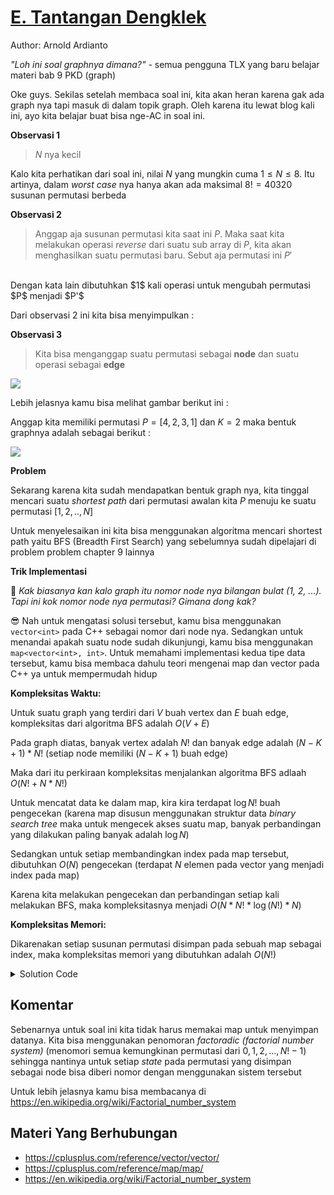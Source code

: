 # [E. Tantangan Dengklek](https://tlx.toki.id/courses/competitive/chapters/09/problems/E)

Author: Arnold Ardianto

_"Loh ini soal graphnya dimana?"_ - semua pengguna TLX yang baru belajar materi bab 9 PKD (graph)

Oke guys. Sekilas setelah membaca soal ini, kita akan heran karena gak ada graph nya tapi masuk di dalam topik graph. Oleh karena itu lewat blog kali ini, ayo kita belajar buat bisa nge-AC in soal ini.

**Observasi 1**

> $N$ nya kecil

Kalo kita perhatikan dari soal ini, nilai $N$ yang mungkin cuma $1 ≤ N ≤ 8$. Itu artinya, dalam _worst case_ nya hanya akan ada maksimal $8! = 40320$ susunan permutasi berbeda

**Observasi 2**

> Anggap aja susunan permutasi kita saat ini $P$. Maka saat kita melakukan operasi _reverse_ dari suatu sub array di $P$, kita akan menghasilkan suatu permutasi baru. Sebut aja permutasi ini $P'$ <br>
<br>
Dengan kata lain dibutuhkan $1$ kali operasi untuk mengubah permutasi $P$ menjadi $P'$

Dari observasi 2 ini kita bisa menyimpulkan : 

**Observasi 3**

> Kita bisa menganggap suatu permutasi sebagai **node** dan suatu operasi sebagai **edge**

![](https://media.tenor.com/tpmaM5Jf7M0AAAAC/mind-blown.gif)

Lebih jelasnya kamu bisa melihat gambar berikut ini : 

Anggap kita memiliki permutasi $P = [4, 2, 3, 1]$ dan $K = 2$ maka bentuk graphnya adalah sebagai berikut : 

![](https://i.ibb.co/hM0yYHQ/Screenshot-2023-08-09-at-16-44-11.png)

**Problem**

Sekarang karena kita sudah mendapatkan bentuk graph nya, kita tinggal mencari suatu _shortest path_ dari permutasi awalan kita $P$ menuju ke suatu permutasi $[1, 2, .., N]$

Untuk menyelesaikan ini kita bisa menggunakan algoritma mencari shortest path yaitu BFS (Breadth First Search) yang sebelumnya sudah dipelajari di problem problem chapter 9 lainnya

**Trik Implementasi**

🙋 _Kak biasanya kan kalo graph itu nomor node nya bilangan bulat (1, 2, ...). Tapi ini kok nomor node nya permutasi? Gimana dong kak?_

😎 Nah untuk mengatasi solusi tersebut, kamu bisa menggunakan `vector<int>` pada C++ sebagai nomor dari node nya. Sedangkan untuk menandai apakah suatu node sudah dikunjungi, kamu bisa menggunakan `map<vector<int>, int>`. Untuk memahami implementasi kedua tipe data tersebut, kamu bisa membaca dahulu teori mengenai map dan vector pada C++ ya untuk mempermudah hidup

**Kompleksitas Waktu:**

Untuk suatu graph yang terdiri dari $V$ buah vertex dan $E$ buah edge, kompleksitas dari algoritma BFS adalah $O(V+E)$

Pada graph diatas, banyak vertex adalah $N!$ dan banyak edge adalah $(N-K+1) * N!$ (setiap node memiliki $(N-K+1)$ buah edge)

Maka dari itu perkiraan kompleksitas menjalankan algoritma BFS adlaah $O(N! + N * N!)$

Untuk mencatat data ke dalam map, kira kira terdapat $\log N!$ buah pengecekan (karena map disusun menggunakan struktur data _binary search tree_ maka untuk mengecek akses suatu map, banyak perbandingan yang dilakukan paling banyak adalah $\log N$)

Sedangkan untuk setiap membandingkan index pada map tersebut, dibutuhkan $O(N)$ pengecekan (terdapat $N$ elemen pada vector yang menjadi index pada map)

Karena kita melakukan pengecekan dan perbandingan setiap kali melakukan BFS, maka kompleksitasnya menjadi $O(N * N! * \log (N!) * N)$

**Kompleksitas Memori:**

Dikarenakan setiap susunan permutasi disimpan pada sebuah map sebagai index, maka kompleksitas memori yang dibutuhkan adalah $O(N!)$

<details>
  <summary>Solution Code</summary>

```c++
#include <bits/stdc++.h>
using namespace std;
int main() {
  int n, k;
  cin >> n;
  vector<int> start;
  for(int i=0; i<n; i++){
    int x; cin >> x;
    start.push_back(x);
  }
  cin >> k;

  queue<vector<int>> q;
  map<vector<int>, int> dis;
  vector<int> goal;
  for(int i=1; i<=n; i++) goal.push_back(i);

  dis[start] = 0;
  q.push(start);

  while(!q.empty()){
    vector<int> u = q.front(); q.pop();

    if(u == goal){
      cout << dis[u] << endl;
      return 0;
    }

    for(int i=0; i+k <= n; i++){
      vector<int> v = u;
      reverse(v.begin()+i, v.begin()+i+k);
      if(!dis.count(v)){
        dis[v] = dis[u] + 1;
        q.push(v);
      }
    }
  }

  cout << -1 << endl;
}
```
</details>

## Komentar

Sebenarnya untuk soal ini kita tidak harus memakai map untuk menyimpan datanya. Kita bisa menggunakan penomoran _factoradic (factorial number system)_ (menomori semua kemungkinan permutasi dari $0, 1, 2, ..., N!-1)$ sehingga nantinya untuk setiap _state_ pada permutasi yang disimpan sebagai node bisa diberi nomor dengan menggunakan sistem tersebut

Untuk lebih jelasnya kamu bisa membacanya di https://en.wikipedia.org/wiki/Factorial_number_system

## Materi Yang Berhubungan
- https://cplusplus.com/reference/vector/vector/
- https://cplusplus.com/reference/map/map/
- https://en.wikipedia.org/wiki/Factorial_number_system